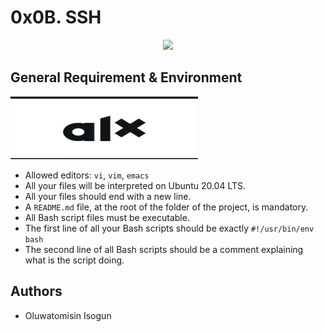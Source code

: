# 0x0B. SSH
<p align="center">
<img src="https://s3.amazonaws.com/intranet-projects-files/holbertonschool-sysadmin_devops/244/zPVRKhPsUP5lK.gif" width="" height="" />
</p>
  
## General Requirement & Environment
<img src="https://github.com/TosinISOGUN/TosinISOGUN/blob/main/ALX.jpeg?raw=true" width="300" height="100" />

- Allowed editors: `vi`, `vim`, `emacs`
- All your files will be interpreted on Ubuntu 20.04 LTS.
- All your files should end with a new line.
- A `README.md` file, at the root of the folder of the project, is mandatory.
- All Bash script files must be executable.
- The first line of all your Bash scripts should be exactly `#!/usr/bin/env bash`
- The second line of all Bash scripts should be a comment explaining what is the script doing.

## Authors
- Oluwatomisin Isogun
